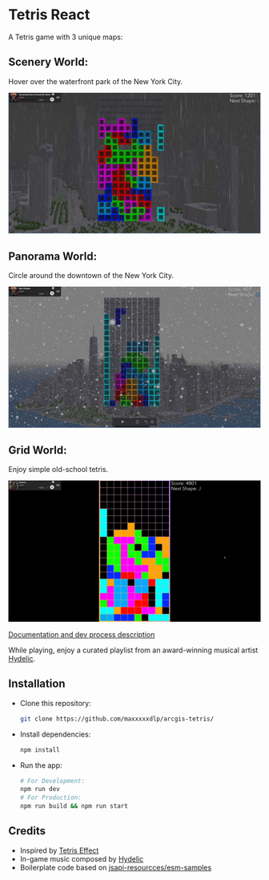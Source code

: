 # Tetris React

A Tetris game with 3 unique maps:

## Scenery World:

Hover over the waterfront park of the New York City.

![](./docs/scenery-world.jpg)

## Panorama World:

Circle around the downtown of the New York City.

![](./docs/panorama-world.jpg)

## Grid World:

Enjoy simple old-school tetris.

![](./docs/grid-world.jpg)

[Documentation and dev process description](https://max.patii.uk/projects/tetris-react)

While playing, enjoy a curated playlist from an award-winning musical artist [Hydelic](https://open.spotify.com/artist/6agnjQgwC8fwGFsM6NKSaH).

## Installation

- Clone this repository:

  ```sh
  git clone https://github.com/maxxxxxdlp/arcgis-tetris/
  ```

- Install dependencies:

  ```sh
  npm install
  ```

- Run the app:

  ```sh
  # For Development:
  npm run dev
  # For Production:
  npm run build && npm run start
  ```

## Credits

- Inspired by [Tetris Effect](https://youtu.be/PFVL6t8IHE8?si=qjVQxbNN9RQQmnud&t=21)
- In-game music composed by [Hydelic](https://open.spotify.com/artist/6agnjQgwC8fwGFsM6NKSaH)
- Boilerplate code based on [jsapi-resourcces/esm-samples](https://github.com/Esri/jsapi-resources/tree/main/esm-samples)
